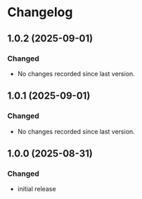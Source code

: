 # Changelog

## 1.0.2 (2025-09-01)

### Changed
- No changes recorded since last version.

## 1.0.1 (2025-09-01)

### Changed
- No changes recorded since last version.

## 1.0.0 (2025-08-31)

### Changed
- initial release
